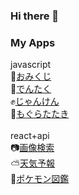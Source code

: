 ### Hi there 👋
### My Apps
javascript<br>
🌸<a href="https://risu043.github.io/github.io/">おみくじ</a><br>
📝<a href="https://risu043.github.io/calc/">でんたく</a><br>
✊<a href="https://risu043.github.io/janken/">じゃんけん</a><br>
🔨<a href="https://risu043.github.io/mogura/">もぐらたたき</a><br>
<br>
react+api<br>
📷<a href="https://risu043.github.io/image_search/">画像検索</a><br>
⛅<a href="https://risu043.github.io/react-wether-app/">天気予報</a><br>
🦖<a href="https://risu043.github.io/pokemon/">ポケモン図鑑</a>

<!--
**risu043/risu043** is a ✨ _special_ ✨ repository because its `README.md` (this file) appears on your GitHub profile.

Here are some ideas to get you started:

- 🔭 I’m currently working on ...
- 🌱 I’m currently learning ...
- 👯 I’m looking to collaborate on ...
- 🤔 I’m looking for help with ...
- 💬 Ask me about ...
- 📫 How to reach me: ...
- 😄 Pronouns: ...
- ⚡ Fun fact: ...
-->
